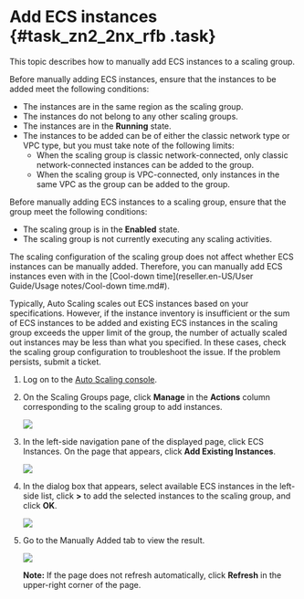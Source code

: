 # Add ECS instances {#task_zn2_2nx_rfb .task}

This topic describes how to manually add ECS instances to a scaling group.

Before manually adding ECS instances, ensure that the instances to be added meet the following conditions:

-   The instances are in the same region as the scaling group.
-   The instances do not belong to any other scaling groups.
-   The instances are in the **Running** state.
-   The instances to be added can be of either the classic network type or VPC type, but you must take note of the following limits:
    -   When the scaling group is classic network-connected, only classic network-connected instances can be added to the group.
    -   When the scaling group is VPC-connected, only instances in the same VPC as the group can be added to the group.

Before manually adding ECS instances to a scaling group, ensure that the group meet the following conditions:

-   The scaling group is in the **Enabled** state.
-   The scaling group is not currently executing any scaling activities.

The scaling configuration of the scaling group does not affect whether ECS instances can be manually added. Therefore, you can manually add ECS instances even with in the [Cool-down time](reseller.en-US/User Guide/Usage notes/Cool-down time.md#).

Typically, Auto Scaling scales out ECS instances based on your specifications. However, if the instance inventory is insufficient or the sum of ECS instances to be added and existing ECS instances in the scaling group exceeds the upper limit of the group, the number of actually scaled out instances may be less than what you specified. In these cases, check the scaling group configuration to troubleshoot the issue. If the problem persists, submit a ticket.

1.  Log on to the [Auto Scaling console](https://partners-intl.console.aliyun.com/#/ess).
2.  On the Scaling Groups page, click **Manage** in the **Actions** column corresponding to the scaling group to add instances. 

    ![](http://static-aliyun-doc.oss-cn-hangzhou.aliyuncs.com/assets/img/40594/155815436221748_en-US.png)

3.  In the left-side navigation pane of the displayed page, click ECS Instances. On the page that appears, click **Add Existing Instances**. 

    ![](http://static-aliyun-doc.oss-cn-hangzhou.aliyuncs.com/assets/img/40594/155815436221749_en-US.png)

4.  In the dialog box that appears, select available ECS instances in the left-side list, click **\>** to add the selected instances to the scaling group, and click **OK**. 

    ![](http://static-aliyun-doc.oss-cn-hangzhou.aliyuncs.com/assets/img/40594/155815436221750_en-US.png)

5.  Go to the Manually Added tab to view the result. 

    ![](http://static-aliyun-doc.oss-cn-hangzhou.aliyuncs.com/assets/img/40594/155815436321751_en-US.png)

    **Note:** If the page does not refresh automatically, click **Refresh** in the upper-right corner of the page.



